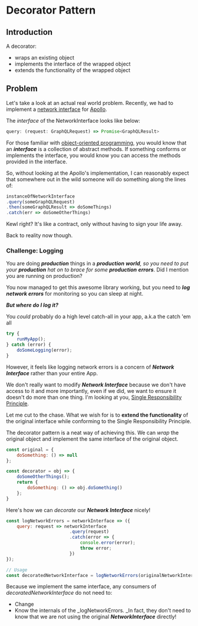 # Decorator Pattern

## Introduction

A decorator:

* wraps an existing object
* implements the interface of the wrapped object
* extends the functionality of the wrapped object

## Problem

Let's take a look at an actual real world problem. Recently, we had to implement a [network interface](http://dev.apollodata.com/core/network.html#NetworkInterface) for [Apollo](http://dev.apollodata.com/).

The _interface_ of the NetworkInterface looks like below:

```js
query: (request: GraphQLRequest) => Promise<GraphQLResult> 
```

For those familiar with [object-oriented programming](https://en.wikipedia.org/wiki/Object-oriented_programming), you would know that an _**interface**_ is a collection of abstract methods. If something conforms or implements the interface, you would know you can access the methods provided in the interface.

So, without looking at the Apollo's implementation, I can reasonably expect that somewhere out in the wild someone will do something along the lines of:

```js
instanceOfNetworkInterface
.query(someGraphQLRequest)
.then(someGraphQLResult => doSomeThings)
.catch(err => doSomeOtherThings)                                
```

Kewl right? It's like a contract, only without having to sign your life away.

Back to reality now though.

### Challenge: Logging

You are doing _**production**_ things in a _**production** **world**, _so you need to put your_ **production** _hat on to brace for some_ **production** **errors**_. Did I mention you are running on production?

You now managed to get this awesome library working, but you need to _**log network errors**_ for monitoring so you can sleep at night.

_**But where do I log it?**_

You _could_ probably do a high level catch-all in your app, a.k.a the catch 'em all

```js
try {
    runMyApp();
} catch (error) {
    doSomeLogging(error);
}
```

However, it feels like logging network errors is a concern of _**Network Interface**_ rather than your entire App.

We don't really want to modify _**Network Interface**_ because we don't have access to it and more importantly, even if we did, we want to ensure it doesn't do more than one thing. I'm looking at you, [Single Responsibility Principle](https://en.wikipedia.org/wiki/Single_responsibility_principle "Single Responsibility Principle").

Let me cut to the chase. What we wish for is to **extend the functionality** of the original interface while conforming to the Single Responsibility Principle.

The decorator pattern is a neat way of achieving this. We can _wrap_ the original object and implement the same interface of the original object.

```js
const original = {
    doSomething: () => null
};

const decorator = obj => {
    doSomeOtherThings();
    return {
        doSomething: () => obj.doSomething()
    };   
}
```

Here's how we can _decorate_ our _**Network Interface**_ nicely!

```js
const logNetworkErrors = networkInterface => ({
    query: request => networkInterface
                        .query(request)
                        .catch(error => {
                            console.error(error);
                            throw error;                    
                        })
});

// Usage
const decoratedNetworkInterface = logNetworkErrors(originalNetworkInterface);
```

Because we implement the same interface, any consumers of _decoratedNetworkInterface_ do not need to:

* Change
* Know the internals of the _logNetworkErrors. _In fact, they don't need to know that we are not using the original _**NetworkInterface**_ directly!



